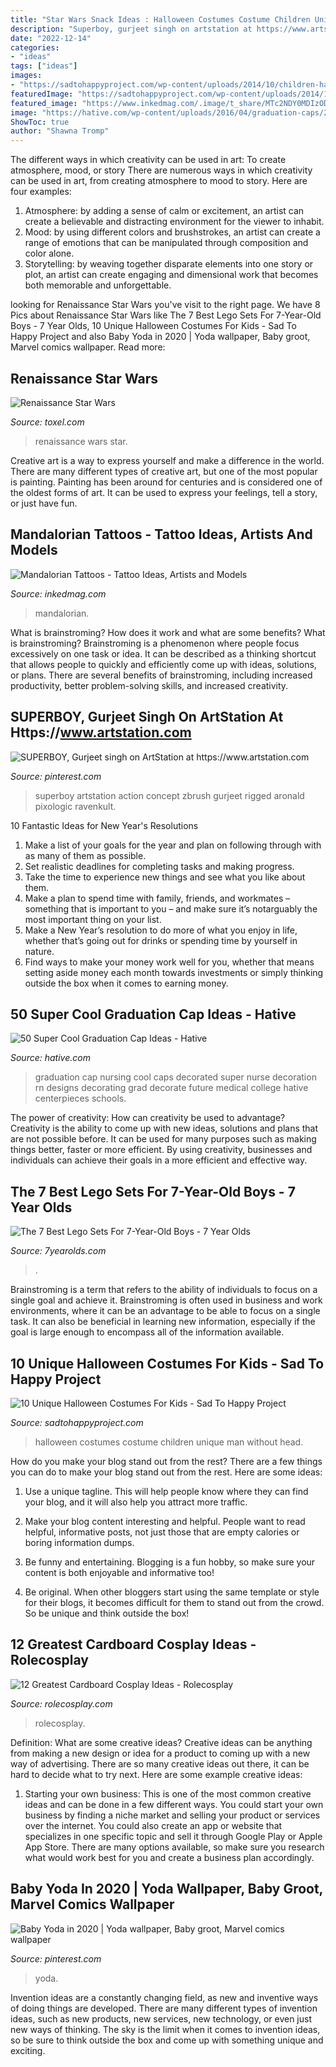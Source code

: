 ```yaml
---
title: "Star Wars Snack Ideas : Halloween Costumes Costume Children Unique Man Without Head"
description: "Superboy, gurjeet singh on artstation at https://www.artstation.com"
date: "2022-12-14"
categories:
- "ideas"
tags: ["ideas"]
images:
- "https://sadtohappyproject.com/wp-content/uploads/2014/10/children-halloween-costumes25.jpg"
featuredImage: "https://sadtohappyproject.com/wp-content/uploads/2014/10/children-halloween-costumes25.jpg"
featured_image: "https://www.inkedmag.com/.image/t_share/MTc2NDY0MDIzODI5NjE5OTI1/mando.png"
image: "https://hative.com/wp-content/uploads/2016/04/graduation-caps/23-super-cool-graduation-cap-ideas.jpg"
ShowToc: true
author: "Shawna Tromp"
---
```



The different ways in which creativity can be used in art: To create atmosphere, mood, or story
There are numerous ways in which creativity can be used in art, from creating atmosphere to mood to story. Here are four examples:
1. Atmosphere: by adding a sense of calm or excitement, an artist can create a believable and distracting environment for the viewer to inhabit.
2. Mood: by using different colors and brushstrokes, an artist can create a range of emotions that can be manipulated through composition and color alone.
3. Storytelling: by weaving together disparate elements into one story or plot, an artist can create engaging and dimensional work that becomes both memorable and unforgettable.

	

		
looking for Renaissance Star Wars you've visit to the right page. We have 8 Pics about Renaissance Star Wars like The 7 Best Lego Sets For 7-Year-Old Boys - 7 Year Olds, 10 Unique Halloween Costumes For Kids - Sad To Happy Project and also Baby Yoda in 2020 | Yoda wallpaper, Baby groot, Marvel comics wallpaper. Read more:
		
    
## Renaissance Star Wars

<img loading=lazy src="http://www.toxel.com/wp-content/uploads/2016/12/renastarwars02.jpg" onerror="this.onerror=null;this.src='https://tse4.mm.bing.net/th?id=OIP.gW_e2JnxfYpf3bq44mVbMwAAAA&amp;pid=15.1';" alt="Renaissance Star Wars">

_Source: toxel.com_

>renaissance wars star. 

	

Creative art is a way to express yourself and make a difference in the world. There are many different types of creative art, but one of the most popular is painting. Painting has been around for centuries and is considered one of the oldest forms of art. It can be used to express your feelings, tell a story, or just have fun.

    
## Mandalorian Tattoos - Tattoo Ideas, Artists And Models

<img loading=lazy src="https://www.inkedmag.com/.image/t_share/MTc2NDY0MDIzODI5NjE5OTI1/mando.png" onerror="this.onerror=null;this.src='https://tse2.mm.bing.net/th?id=OIP.MtkNAqAyjOyompoft8_BnwHaD4&amp;pid=15.1';" alt="Mandalorian Tattoos - Tattoo Ideas, Artists and Models">

_Source: inkedmag.com_

>mandalorian. 

	

What is brainstroming? How does it work and what are some benefits?
What is brainstroming? Brainstroming is a phenomenon where people focus excessively on one task or idea. It can be described as a thinking shortcut that allows people to quickly and efficiently come up with ideas, solutions, or plans. There are several benefits of brainstroming, including increased productivity, better problem-solving skills, and increased creativity.

    
## SUPERBOY, Gurjeet Singh On ArtStation At Https://www.artstation.com

<img loading=lazy src="https://i.pinimg.com/736x/67/b4/8d/67b48db6298715930ad69146e2ac1272.jpg" onerror="this.onerror=null;this.src='https://tse3.mm.bing.net/th?id=OIP.NsTAxMjDzyeSCf8ni3x-2wHaJ3&amp;pid=15.1';" alt="SUPERBOY, Gurjeet singh on ArtStation at https://www.artstation.com">

_Source: pinterest.com_

>superboy artstation action concept zbrush gurjeet rigged aronald pixologic ravenkult. 

	

10 Fantastic Ideas for New Year's Resolutions
1. Make a list of your goals for the year and plan on following through with as many of them as possible. 
2. Set realistic deadlines for completing tasks and making progress. 
3. Take the time to experience new things and see what you like about them. 
4. Make a plan to spend time with family, friends, and workmates – something that is important to you – and make sure it’s notarguably the most important thing on your list. 
5. Make a New Year’s resolution to do more of what you enjoy in life, whether that’s going out for drinks or spending time by yourself in nature. 
6. Find ways to make your money work well for you, whether that means setting aside money each month towards investments or simply thinking outside the box when it comes to earning money.

    
## 50 Super Cool Graduation Cap Ideas - Hative

<img loading=lazy src="https://hative.com/wp-content/uploads/2016/04/graduation-caps/23-super-cool-graduation-cap-ideas.jpg" onerror="this.onerror=null;this.src='https://tse4.mm.bing.net/th?id=OIP.-1jpx8tE1K5tl1JOmy5_OgHaNL&amp;pid=15.1';" alt="50 Super Cool Graduation Cap Ideas - Hative">

_Source: hative.com_

>graduation cap nursing cool caps decorated super nurse decoration rn designs decorating grad decorate future medical college hative centerpieces schools. 

	

The power of creativity: How can creativity be used to advantage?
Creativity is the ability to come up with new ideas, solutions and plans that are not possible before. It can be used for many purposes such as making things better, faster or more efficient. By using creativity, businesses and individuals can achieve their goals in a more efficient and effective way.

    
## The 7 Best Lego Sets For 7-Year-Old Boys - 7 Year Olds

<img loading=lazy src="https://7yearolds.com/wp-content/uploads/2020/08/Best-Lego-Set-For-7-Year-Old.jpg" onerror="this.onerror=null;this.src='https://tse4.mm.bing.net/th?id=OIP.br8C3ctvugAz5nalnx-w3AHaEs&amp;pid=15.1';" alt="The 7 Best Lego Sets For 7-Year-Old Boys - 7 Year Olds">

_Source: 7yearolds.com_

>. 

	

Brainstroming is a term that refers to the ability of individuals to focus on a single goal and achieve it. Brainstroming is often used in business and work environments, where it can be an advantage to be able to focus on a single task. It can also be beneficial in learning new information, especially if the goal is large enough to encompass all of the information available.

    
## 10 Unique Halloween Costumes For Kids - Sad To Happy Project

<img loading=lazy src="https://sadtohappyproject.com/wp-content/uploads/2014/10/children-halloween-costumes25.jpg" onerror="this.onerror=null;this.src='https://tse3.mm.bing.net/th?id=OIP.kQQ938W2yTOGn4lix1IP6QHaJ8&amp;pid=15.1';" alt="10 Unique Halloween Costumes For Kids - Sad To Happy Project">

_Source: sadtohappyproject.com_

>halloween costumes costume children unique man without head. 

	

How do you make your blog stand out from the rest?
There are a few things you can do to make your blog stand out from the rest. Here are some ideas: 
1. Use a unique tagline. This will help people know where they can find your blog, and it will also help you attract more traffic.

2. Make your blog content interesting and helpful. People want to read helpful, informative posts, not just those that are empty calories or boring information dumps.

3. Be funny and entertaining. Blogging is a fun hobby, so make sure your content is both enjoyable and informative too!

4. Be original. When other bloggers start using the same template or style for their blogs, it becomes difficult for them to stand out from the crowd. So be unique and think outside the box!


    
## 12 Greatest Cardboard Cosplay Ideas - Rolecosplay

<img loading=lazy src="https://www.rolecosplay.com/blog/wp-content/uploads/2016/02/d5d5b99ddca171f1cdd8ab7778c8032f-1.jpg" onerror="this.onerror=null;this.src='https://tse1.mm.bing.net/th?id=OIP.FF4_y4iWPeCcgHeY4GW2bQHaKj&amp;pid=15.1';" alt="12 Greatest Cardboard Cosplay Ideas - Rolecosplay">

_Source: rolecosplay.com_

>rolecosplay. 

	

Definition: What are some creative ideas?
Creative ideas can be anything from making a new design or idea for a product to coming up with a new way of advertising. There are so many creative ideas out there, it can be hard to decide what to try next. Here are some example creative ideas:
1. Starting your own business: This is one of the most common creative ideas and can be done in a few different ways. You could start your own business by finding a niche market and selling your product or services over the internet. You could also create an app or website that specializes in one specific topic and sell it through Google Play or Apple App Store. There are many options available, so make sure you research what would work best for you and create a business plan accordingly.


    
## Baby Yoda In 2020 | Yoda Wallpaper, Baby Groot, Marvel Comics Wallpaper

<img loading=lazy src="https://i.pinimg.com/736x/ff/be/cc/ffbeccdf2a597466404e871037f713ae.jpg" onerror="this.onerror=null;this.src='https://tse3.mm.bing.net/th?id=OIP.ngf-1D1qAaEj3mkTeKIobwHaLH&amp;pid=15.1';" alt="Baby Yoda in 2020 | Yoda wallpaper, Baby groot, Marvel comics wallpaper">

_Source: pinterest.com_

>yoda. 

	

Invention ideas are a constantly changing field, as new and inventive ways of doing things are developed. There are many different types of invention ideas, such as new products, new services, new technology, or even just new ways of thinking. The sky is the limit when it comes to invention ideas, so be sure to think outside the box and come up with something unique and exciting.

